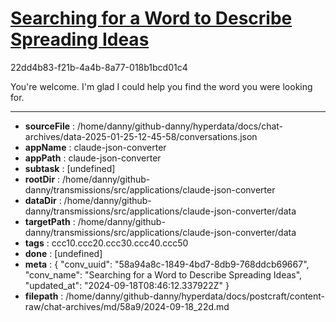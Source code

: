 # [Searching for a Word to Describe Spreading Ideas](https://claude.ai/chat/58a94a8c-1849-4bd7-8db9-768ddcb69667)

22dd4b83-f21b-4a4b-8a77-018b1bcd01c4

 You're welcome. I'm glad I could help you find the word you were looking for.

---

* **sourceFile** : /home/danny/github-danny/hyperdata/docs/chat-archives/data-2025-01-25-12-45-58/conversations.json
* **appName** : claude-json-converter
* **appPath** : claude-json-converter
* **subtask** : [undefined]
* **rootDir** : /home/danny/github-danny/transmissions/src/applications/claude-json-converter
* **dataDir** : /home/danny/github-danny/transmissions/src/applications/claude-json-converter/data
* **targetPath** : /home/danny/github-danny/transmissions/src/applications/claude-json-converter/data
* **tags** : ccc10.ccc20.ccc30.ccc40.ccc50
* **done** : [undefined]
* **meta** : {
  "conv_uuid": "58a94a8c-1849-4bd7-8db9-768ddcb69667",
  "conv_name": "Searching for a Word to Describe Spreading Ideas",
  "updated_at": "2024-09-18T08:46:12.337922Z"
}
* **filepath** : /home/danny/github-danny/hyperdata/docs/postcraft/content-raw/chat-archives/md/58a9/2024-09-18_22d.md